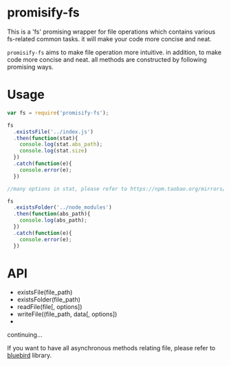 # promisify-fs
This is a 'fs' promising wrapper for file operations which contains various fs-related common tasks. it will make your code more concise and neat.

`promisify-fs` aims to make file operation more intuitive. in addition, to make code more concise and neat. all methods are constructed by following promising ways.

# Usage
```javascript
var fs = require('promisify-fs');

fs
  .existsFile('../index.js')
  .then(function(stat){
    console.log(stat.abs_path);
    console.log(stat.size)
  })
  .catch(function(e){
    console.error(e);
  })

//many options in stat, please refer to https://npm.taobao.org/mirrors/node/latest/docs/api/fs.html#fs_class_fs_stats

fs
  .existsFolder('../node_modules')
  .then(function(abs_path){
    console.log(abs_path);
  })
  .catch(function(e){
    console.error(e);
  })


```

# API
* existsFile(file_path)
* existsFolder(file_path)
* readFile(file[, options])
* writeFile((file_path, data[, options])
*

continuing...

If you want to have all asynchronous methods relating file, please refer to [bluebird](http://bluebirdjs.com/docs/api/promise.promisifyall.html) library.
